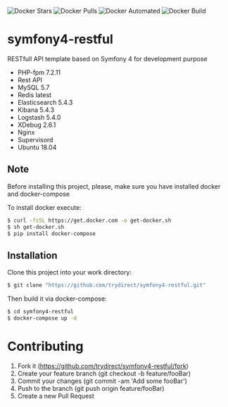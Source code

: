 
![Docker Stars](https://img.shields.io/docker/stars/trydirect/symfony4-restful.svg)
![Docker Pulls](https://img.shields.io/docker/pulls/trydirect/symfony4-restful.svg)
![Docker Automated](https://img.shields.io/docker/cloud/automated/trydirect/symfony4-restful.svg)
![Docker Build](https://img.shields.io/docker/cloud/build/trydirect/symfony4-restful.svg)

# symfony4-restful
RESTfull API template based on Symfony 4 for development purpose
* PHP-fpm 7.2.11
* Rest API
* MySQL 5.7
* Redis latest
* Elasticsearch 5.4.3
* Kibana 5.4.3
* Logstash 5.4.0
* XDebug 2.6.1
* Nginx 
* Supervisord
* Ubuntu 18.04

## Note
Before installing this project, please, make sure you have installed docker and docker-compose

To install docker execute: 
```sh
$ curl -fsSL https://get.docker.com -o get-docker.sh
$ sh get-docker.sh
$ pip install docker-compose
```
## Installation
Clone this project into your work directory:
```sh
$ git clone "https://github.com/trydirect/symfony4-restful.git"
```
Then build it via docker-compose:
```sh
$ cd symfony4-restful
$ docker-compose up -d
```


# Contributing

1. Fork it (https://github.com/trydirect/symfony4-restful/fork)
2. Create your feature branch (git checkout -b feature/fooBar)
3. Commit your changes (git commit -am 'Add some fooBar')
4. Push to the branch (git push origin feature/fooBar)
5. Create a new Pull Request
